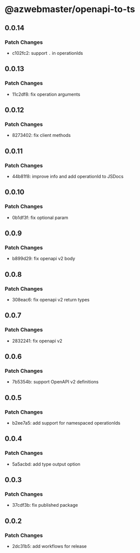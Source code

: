 # @azwebmaster/openapi-to-ts

## 0.0.14

### Patch Changes

- c102fc2: support `.` in operationIds

## 0.0.13

### Patch Changes

- 11c2df8: fix operation arguments

## 0.0.12

### Patch Changes

- 8273402: fix client methods

## 0.0.11

### Patch Changes

- 44b81f8: improve info and add operationId to JSDocs

## 0.0.10

### Patch Changes

- 0b1df3f: fix optional param

## 0.0.9

### Patch Changes

- b899d29: fix openapi v2 body

## 0.0.8

### Patch Changes

- 308eac6: fix openapi v2 return types

## 0.0.7

### Patch Changes

- 2832241: fix openapi v2

## 0.0.6

### Patch Changes

- 7b5354b: support OpenAPI v2 definitions

## 0.0.5

### Patch Changes

- b2ee7a5: add support for namespaced operationIds

## 0.0.4

### Patch Changes

- 5a5acbd: add type output option

## 0.0.3

### Patch Changes

- 37cdf3b: fix published package

## 0.0.2

### Patch Changes

- 2dc31b5: add workflows for release
